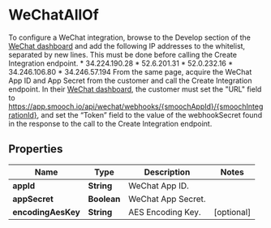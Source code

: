 

# WeChatAllOf

To configure a WeChat integration, browse to the Develop section of the [WeChat dashboard](https://mp.weixin.qq.com/) and add the following IP addresses to the whitelist, separated by new lines. This must be done before calling the Create Integration endpoint. * 34.224.190.28 * 52.6.201.31 * 52.0.232.16 * 34.246.106.80 * 34.246.57.194 From the same page, acquire the WeChat App ID and App Secret from the customer and call the Create Integration endpoint. In their [WeChat dashboard](https://mp.weixin.qq.com/), the customer must set the \"URL\" field to https://app.smooch.io/api/wechat/webhooks/{smoochAppId}/{smoochIntegrationId}, and set the “Token” field to the value of the webhookSecret found in the response to the call to the Create Integration endpoint. 
## Properties

Name | Type | Description | Notes
------------ | ------------- | ------------- | -------------
**appId** | **String** | WeChat App ID. | 
**appSecret** | **Boolean** | WeChat App Secret. | 
**encodingAesKey** | **String** | AES Encoding Key. |  [optional]



